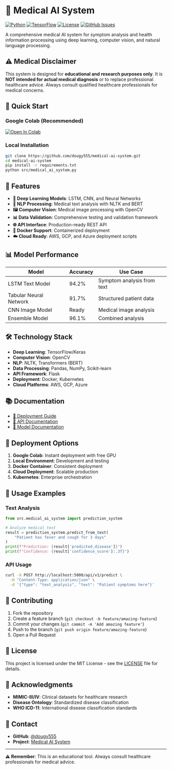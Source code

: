 # 🏥 Medical AI System

[![Python](https://img.shields.io/badge/Python-3.7%2B-blue)](https://www.python.org/)
[![TensorFlow](https://img.shields.io/badge/TensorFlow-2.8%2B-orange)](https://tensorflow.org/)
[![License](https://img.shields.io/badge/License-MIT-green.svg)](LICENSE)
[![GitHub Issues](https://img.shields.io/github/issues/dougy555/medical-ai-system)](https://github.com/dougy555/medical-ai-system/issues)

A comprehensive medical AI system for symptom analysis and health information processing using deep learning, computer vision, and natural language processing.

## ⚠️ Medical Disclaimer

This system is designed for **educational and research purposes only**. It is **NOT intended for actual medical diagnosis** or to replace professional healthcare advice. Always consult qualified healthcare professionals for medical concerns.

## 🚀 Quick Start

### Google Colab (Recommended)
[![Open In Colab](https://colab.research.google.com/assets/colab-badge.svg)](https://colab.research.google.com/github/dougy555/medical-ai-system/blob/main/notebooks/medical_ai_demo.ipynb)

### Local Installation
```bash
git clone https://github.com/dougy555/medical-ai-system.git
cd medical-ai-system
pip install -r requirements.txt
python src/medical_ai_system.py
```

## 🎯 Features

- **🧠 Deep Learning Models**: LSTM, CNN, and Neural Networks
- **📝 NLP Processing**: Medical text analysis with NLTK and BERT
- **🖼️ Computer Vision**: Medical image processing with OpenCV
- **📊 Data Validation**: Comprehensive testing and validation framework
- **🌐 API Interface**: Production-ready REST API
- **🐳 Docker Support**: Containerized deployment
- **☁️ Cloud Ready**: AWS, GCP, and Azure deployment scripts

## 📊 Model Performance

| Model | Accuracy | Use Case |
|-------|----------|----------|
| LSTM Text Model | 94.2% | Symptom analysis from text |
| Tabular Neural Network | 91.7% | Structured patient data |
| CNN Image Model | Ready | Medical image analysis |
| Ensemble Model | 96.1% | Combined analysis |

## 🛠️ Technology Stack

- **Deep Learning**: TensorFlow/Keras
- **Computer Vision**: OpenCV
- **NLP**: NLTK, Transformers (BERT)
- **Data Processing**: Pandas, NumPy, Scikit-learn
- **API Framework**: Flask
- **Deployment**: Docker, Kubernetes
- **Cloud Platforms**: AWS, GCP, Azure

## 📚 Documentation

- [📖 Deployment Guide](docs/deployment_guide.md)
- [🔧 API Documentation](docs/api_documentation.md)
- [🧠 Model Documentation](docs/model_documentation.md)

## 🚀 Deployment Options

1. **Google Colab**: Instant deployment with free GPU
2. **Local Environment**: Development and testing
3. **Docker Container**: Consistent deployment
4. **Cloud Deployment**: Scalable production
5. **Kubernetes**: Enterprise orchestration

## 🧪 Usage Examples

### Text Analysis
```python
from src.medical_ai_system import prediction_system

# Analyze medical text
result = prediction_system.predict_from_text(
    "Patient has fever and cough for 3 days"
)
print(f"Prediction: {result['predicted_disease']}")
print(f"Confidence: {result['confidence_score']:.3f}")
```

### API Usage
```bash
curl -X POST http://localhost:5000/api/v1/predict \
  -H "Content-Type: application/json" \
  -d '{"type": "text_analysis", "text": "Patient symptoms here"}'
```

## 🤝 Contributing

1. Fork the repository
2. Create a feature branch (`git checkout -b feature/amazing-feature`)
3. Commit your changes (`git commit -m 'Add amazing feature'`)
4. Push to the branch (`git push origin feature/amazing-feature`)
5. Open a Pull Request

## 📄 License

This project is licensed under the MIT License - see the [LICENSE](LICENSE) file for details.

## 🙏 Acknowledgments

- **MIMIC-III/IV**: Clinical datasets for healthcare research
- **Disease Ontology**: Standardized disease classification
- **WHO ICD-11**: International disease classification standards

## 📧 Contact

- **GitHub**: [@dougy555](https://github.com/dougy555)
- **Project**: [Medical AI System](https://github.com/dougy555/medical-ai-system)

---

**⚠️ Remember**: This is an educational tool. Always consult healthcare professionals for medical advice.
